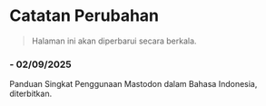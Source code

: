# Catatan Perubahan

> Halaman ini akan diperbarui secara berkala.

### - 02/09/2025

Panduan Singkat Penggunaan Mastodon dalam Bahasa Indonesia, diterbitkan.